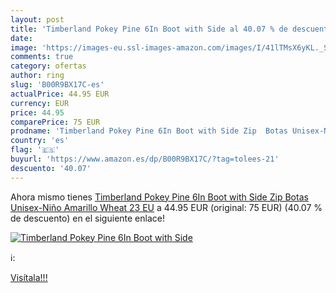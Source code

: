 ```yaml
---
layout: post
title: 'Timberland Pokey Pine 6In Boot with Side al 40.07 % de descuento'
date: 
image: 'https://images-eu.ssl-images-amazon.com/images/I/41lTMsX6yKL._SL200_.jpg'
comments: true
category: ofertas
author: ring
slug: 'B00R9BX17C-es'
actualPrice: 44.95 EUR
currency: EUR
price: 44.95
comparePrice: 75 EUR
prodname: 'Timberland Pokey Pine 6In Boot with Side Zip  Botas Unisex-Niño  Amarillo  Wheat   23 EU'
country: 'es'
flag: '🇪🇸'
buyurl: 'https://www.amazon.es/dp/B00R9BX17C/?tag=tolees-21'
descuento: '40.07'
---
```


Ahora mismo tienes [Timberland Pokey Pine 6In Boot with Side Zip  Botas Unisex-Niño  Amarillo  Wheat   23 EU](https://www.amazon.es/dp/B00R9BX17C/?tag=tolees-21) a 44.95 EUR (original: 75 EUR) (40.07 %  de descuento) en el siguiente enlace!

[![Timberland Pokey Pine 6In Boot with Side](https://images-eu.ssl-images-amazon.com/images/I/41lTMsX6yKL._SL200_.jpg)](https://www.amazon.es/dp/B00R9BX17C/?tag=tolees-21)

ℹ️:


[Visítala!!!](https://www.amazon.es/dp/B00R9BX17C/?tag=tolees-21)
